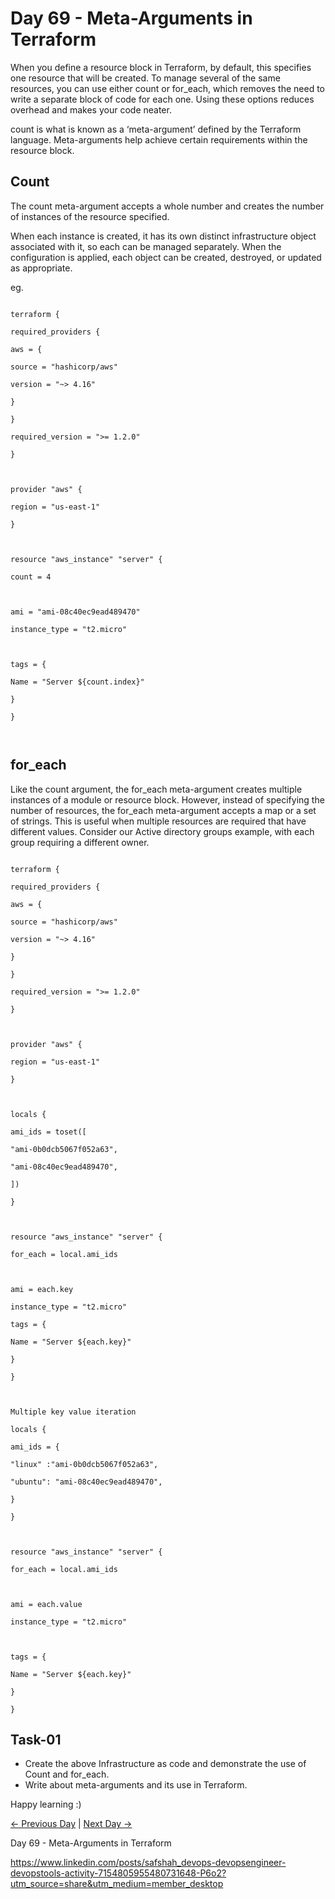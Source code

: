 # Day 69 - Meta-Arguments in Terraform

When you define a resource block in Terraform, by default, this specifies one resource that will be created. To manage several of the same resources, you can use either count or for_each, which removes the need to write a separate block of code for each one. Using these options reduces overhead and makes your code neater.

count is what is known as a ‘meta-argument’ defined by the Terraform language. Meta-arguments help achieve certain requirements within the resource block.

## Count

The count meta-argument accepts a whole number and creates the number of instances of the resource specified.

When each instance is created, it has its own distinct infrastructure object associated with it, so each can be managed separately. When the configuration is applied, each object can be created, destroyed, or updated as appropriate.

eg.

```

terraform {

required_providers {

aws = {

source = "hashicorp/aws"

version = "~> 4.16"

}

}

required_version = ">= 1.2.0"

}



provider "aws" {

region = "us-east-1"

}



resource "aws_instance" "server" {

count = 4



ami = "ami-08c40ec9ead489470"

instance_type = "t2.micro"



tags = {

Name = "Server ${count.index}"

}

}



```

## for_each

Like the count argument, the for_each meta-argument creates multiple instances of a module or resource block. However, instead of specifying the number of resources, the for_each meta-argument accepts a map or a set of strings. This is useful when multiple resources are required that have different values. Consider our Active directory groups example, with each group requiring a different owner.

```

terraform {

required_providers {

aws = {

source = "hashicorp/aws"

version = "~> 4.16"

}

}

required_version = ">= 1.2.0"

}



provider "aws" {

region = "us-east-1"

}



locals {

ami_ids = toset([

"ami-0b0dcb5067f052a63",

"ami-08c40ec9ead489470",

])

}



resource "aws_instance" "server" {

for_each = local.ami_ids



ami = each.key

instance_type = "t2.micro"

tags = {

Name = "Server ${each.key}"

}

}



Multiple key value iteration

locals {

ami_ids = {

"linux" :"ami-0b0dcb5067f052a63",

"ubuntu": "ami-08c40ec9ead489470",

}

}



resource "aws_instance" "server" {

for_each = local.ami_ids



ami = each.value

instance_type = "t2.micro"



tags = {

Name = "Server ${each.key}"

}

}

```

## Task-01

- Create the above Infrastructure as code and demonstrate the use of Count and for_each.
- Write about meta-arguments and its use in Terraform.

Happy learning :)

[← Previous Day](../day68/README.md) | [Next Day →](../day70/README.md)

Day 69 - Meta-Arguments in Terraform

https://www.linkedin.com/posts/safshah_devops-devopsengineer-devopstools-activity-7154805955480731648-P6o2?utm_source=share&utm_medium=member_desktop